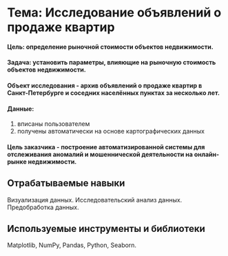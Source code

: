 # Тема: Исследование объявлений о продаже квартир

#### Цель: определение рыночной стоимости объектов недвижимости.

#### Задача: установить параметры, влияющие на рыночную стоимость объектов недвижимости.

#### Объект исследования - архив объявлений о продаже квартир в Санкт-Петербурге и соседних населённых пунктах за несколько лет. 

#### Данные:
1) вписаны пользователем
2) получены автоматически на основе картографических данных

#### Цель заказчика - построение автоматизированной системы для отслеживания аномалий и мошеннической деятельности на онлайн-рынке недвижимости. 

## Отрабатываемые навыки
Визуализация данных. Исследовательский анализ данных. Предобработка данных.

## Используемые инструменты и библиотеки
Matplotlib, NumPy, Pandas, Python, Seaborn.
